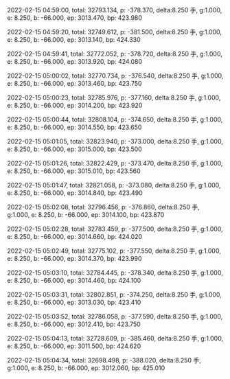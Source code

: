2022-02-15 04:59:00, total: 32793.134, p: -378.370, delta:8.250 手, g:1.000, e: 8.250, b: -66.000, ep: 3013.470, bp: 423.980

2022-02-15 04:59:20, total: 32749.612, p: -381.500, delta:8.250 手, g:1.000, e: 8.250, b: -66.000, ep: 3013.140, bp: 424.330

2022-02-15 04:59:41, total: 32772.052, p: -378.720, delta:8.250 手, g:1.000, e: 8.250, b: -66.000, ep: 3013.920, bp: 424.080

2022-02-15 05:00:02, total: 32770.734, p: -376.540, delta:8.250 手, g:1.000, e: 8.250, b: -66.000, ep: 3013.460, bp: 423.750

2022-02-15 05:00:23, total: 32785.976, p: -377.160, delta:8.250 手, g:1.000, e: 8.250, b: -66.000, ep: 3014.200, bp: 423.920

2022-02-15 05:00:44, total: 32808.104, p: -374.650, delta:8.250 手, g:1.000, e: 8.250, b: -66.000, ep: 3014.550, bp: 423.650

2022-02-15 05:01:05, total: 32823.940, p: -373.000, delta:8.250 手, g:1.000, e: 8.250, b: -66.000, ep: 3015.000, bp: 423.500

2022-02-15 05:01:26, total: 32822.429, p: -373.470, delta:8.250 手, g:1.000, e: 8.250, b: -66.000, ep: 3015.010, bp: 423.560

2022-02-15 05:01:47, total: 32821.058, p: -373.080, delta:8.250 手, g:1.000, e: 8.250, b: -66.000, ep: 3014.840, bp: 423.490

2022-02-15 05:02:08, total: 32796.456, p: -376.860, delta:8.250 手, g:1.000, e: 8.250, b: -66.000, ep: 3014.100, bp: 423.870

2022-02-15 05:02:28, total: 32783.459, p: -377.500, delta:8.250 手, g:1.000, e: 8.250, b: -66.000, ep: 3014.660, bp: 424.020

2022-02-15 05:02:49, total: 32775.102, p: -377.550, delta:8.250 手, g:1.000, e: 8.250, b: -66.000, ep: 3014.370, bp: 423.990

2022-02-15 05:03:10, total: 32784.445, p: -378.340, delta:8.250 手, g:1.000, e: 8.250, b: -66.000, ep: 3014.460, bp: 424.100

2022-02-15 05:03:31, total: 32802.851, p: -374.250, delta:8.250 手, g:1.000, e: 8.250, b: -66.000, ep: 3013.030, bp: 423.410

2022-02-15 05:03:52, total: 32786.058, p: -377.590, delta:8.250 手, g:1.000, e: 8.250, b: -66.000, ep: 3012.410, bp: 423.750

2022-02-15 05:04:13, total: 32728.609, p: -385.460, delta:8.250 手, g:1.000, e: 8.250, b: -66.000, ep: 3011.500, bp: 424.620

2022-02-15 05:04:34, total: 32698.498, p: -388.020, delta:8.250 手, g:1.000, e: 8.250, b: -66.000, ep: 3012.060, bp: 425.010